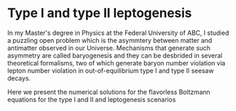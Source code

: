 # Type I and type II leptogenesis

In my Master's degree in Physics at the Federal University of ABC, I studied a puzzling open problem which is the asymmtery between matter and antimatter
observed in our Universe. Mechanisms that generate such asymmetry are called baryogenesis and they can be desbrided in several theoretical formalisms, 
two of which generate baryon number violation via lepton number violation in out-of-equilibrium type I and type II seesaw decays.

Here we present the numerical solutions for the flavorless Boltzmann equations for the type I and II and leptogenesis scenarios
